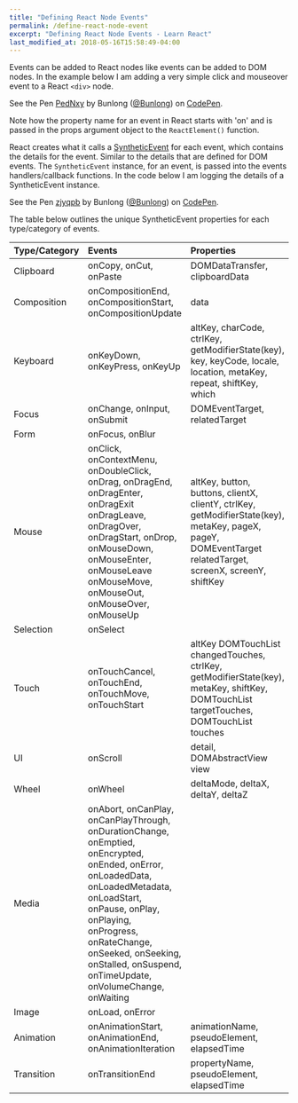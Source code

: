 ```yaml
---
title: "Defining React Node Events"
permalink: /define-react-node-event
excerpt: "Defining React Node Events - Learn React"
last_modified_at: 2018-05-16T15:58:49-04:00
---
```


Events can be added to React nodes like events can be added to DOM nodes. In the example below I am adding a very simple click and mouseover event to a React `<div>` node.

<p data-height="265" data-theme-id="dark" data-slug-hash="PedNxy" data-default-tab="result" data-user="Bunlong" data-embed-version="2" data-pen-title="PedNxy" class="codepen">See the Pen <a href="https://codepen.io/Bunlong/pen/PedNxy/">PedNxy</a> by Bunlong (<a href="https://codepen.io/Bunlong">@Bunlong</a>) on <a href="https://codepen.io">CodePen</a>.</p>
<script async src="https://static.codepen.io/assets/embed/ei.js"></script>

Note how the property name for an event in React starts with 'on' and is passed in the props argument object to the `ReactElement()` function.

React creates what it calls a [SyntheticEvent](https://reactjs.org/docs/events.html) for each event, which contains the details for the event. Similar to the details that are defined for DOM events. The `SyntheticEvent` instance, for an event, is passed into the events handlers/callback functions. In the code below I am logging the details of a SyntheticEvent instance.

<p data-height="265" data-theme-id="dark" data-slug-hash="zjyqpb" data-default-tab="js,result" data-user="Bunlong" data-embed-version="2" data-pen-title="zjyqpb" class="codepen">See the Pen <a href="https://codepen.io/Bunlong/pen/zjyqpb/">zjyqpb</a> by Bunlong (<a href="https://codepen.io/Bunlong">@Bunlong</a>) on <a href="https://codepen.io">CodePen</a>.</p>
<script async src="https://static.codepen.io/assets/embed/ei.js"></script>

The table below outlines the unique SyntheticEvent properties for each type/category of events.

| Type/Category | Events           | Properties       |
|:--------------|:-----------------|:-----------------|
| Clipboard     | onCopy, onCut, onPaste | DOMDataTransfer, clipboardData |
| Composition   | onCompositionEnd, onCompositionStart, onCompositionUpdate | data |
| Keyboard      | onKeyDown, onKeyPress, onKeyUp | altKey, charCode, ctrlKey, getModifierState(key), key, keyCode, locale, location, metaKey, repeat, shiftKey, which |
| Focus         | onChange, onInput, onSubmit | DOMEventTarget, relatedTarget |
| Form          | onFocus, onBlur |                   |
| Mouse         | onClick, onContextMenu, onDoubleClick, onDrag, onDragEnd, onDragEnter, onDragExit onDragLeave, onDragOver, onDragStart, onDrop, onMouseDown, onMouseEnter, onMouseLeave onMouseMove, onMouseOut, onMouseOver, onMouseUp | altKey, button, buttons, clientX, clientY, ctrlKey, getModifierState(key), metaKey, pageX, pageY, DOMEventTarget relatedTarget, screenX, screenY, shiftKey |
| Selection     | onSelect         | |
| Touch         | onTouchCancel, onTouchEnd, onTouchMove, onTouchStart | altKey DOMTouchList changedTouches, ctrlKey, getModifierState(key), metaKey, shiftKey, DOMTouchList targetTouches, DOMTouchList touches |
| UI            | onScroll         | detail, DOMAbstractView view |
| Wheel         | onWheel          | deltaMode, deltaX, deltaY, deltaZ |
| Media         | onAbort, onCanPlay, onCanPlayThrough, onDurationChange, onEmptied, onEncrypted, onEnded, onError, onLoadedData, onLoadedMetadata, onLoadStart, onPause, onPlay, onPlaying, onProgress, onRateChange, onSeeked, onSeeking, onStalled, onSuspend, onTimeUpdate, onVolumeChange, onWaiting | |
| Image         | onLoad, onError  | |
| Animation     | onAnimationStart, onAnimationEnd, onAnimationIteration | animationName, pseudoElement, elapsedTime |
| Transition    | onTransitionEnd  | propertyName, pseudoElement, elapsedTime |